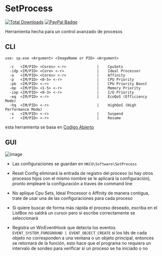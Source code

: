 # SetProcess
[![Total Downloads](https://img.shields.io/github/downloads/LuSlower/SetProcess/total.svg)](https://github.com/LuSlower/SetProcess/releases/latest) [![PayPal Badge](https://img.shields.io/badge/PayPal-003087?logo=paypal&logoColor=fff&style=flat)](https://paypal.me/eldontweaks) 

Herramienta hecha para un control avanzado de procesos

## CLI

```
use: sp.exe <Argument> <ImageName or PID> <Argument>

  -c   <IM/PID> <Cores> <-r>              |    CpuSets
  -idp <IM/PID> <Core> <-r>               |    Ideal Processor
  -a   <IM/PID> <Cores> <-r>              |    Affinity
  -p   <IM/PID> <0-5> <-r>                |    CPU Priority
  -pb  <IM/PID> <-r>                      |    CPU Priority Boost
  -mp  <IM/PID> <1-5> <-r>                |    Memory Priority
  -iop <IM/PID> <0-3> <-r>                |    I/O Priority
  -eq  <IM/PID> <-r>                      |    EcoQoS (Efficiency Mode)
  -hq  <IM/PID> <-r>                      |    HighQoS (High Performance Mode)
  -s   <IM/PID> <-r>                      |    Suspend
  -r   <IM/PID> <-r>                      |    Resume
```
esta herramienta se basa en [Codigo Abierto](https://github.com/manciuszz/Thread-Pilot)
## GUI

![image](https://github.com/user-attachments/assets/9c9381f4-ea8b-4ac9-ba8d-c8cd478f920c)

* Las configuraciones se guardan en `HKCU\Software\SetProcess`

* Reset Config eliminará la entrada de registro del proceso (si hay otros procesos hijos con el mismo nombre se le aplicará la configuración), pronto emplearé la configuración a traves de command line

* No aplique Cpu Sets, Ideal Processor o Affinity de manera contigua, trate de usar una de las configuraciones para cada proceso

* Si quiere buscar de forma más rápida el proceso deseado, escriba en el ListBox no saldrá un cursor pero si escribe correctamente se seleccionará

* Registra un WinEventHook que detecta los eventos `EVENT_SYSTEM_FOREGROUND | EVENT_OBJECT_CREATE` si los Ids de cada objeto no corresponden a una ventana o un objeto principal, entonces se retornará de la función, esto hace que el programa no requiera un intervalo de sondeo para verificar si un proceso se ha iniciado o no 

